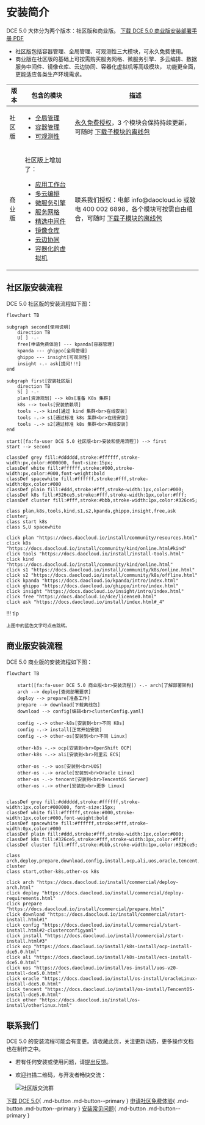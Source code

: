 # 安装简介

DCE 5.0 大体分为两个版本：社区版和商业版。 [下载 DCE 5.0 商业版安装部署手册 PDF](./dce5.0-install.pdf)

- 社区版包括容器管理、全局管理、可观测性三大模块，可永久免费使用。
- 商业版在社区版的基础上可按需购买服务网格、微服务引擎、多云编排、数据服务中间件、镜像仓库、云边协同、容器化虚拟机等高级模块，
  功能更全面，更能适应各类生产环境需求。

<table>
  <thead>
    <tr>
      <th>版本</th>
      <th>包含的模块</th>
      <th>描述</th>
    </tr>
  </thead>
  <tbody>
    <tr>
      <td>社区版</td>
      <td>
        <ul>
          <li><a href="https://docs.daocloud.io/ghippo/intro/index.html">全局管理</a></li>
          <li><a href="https://docs.daocloud.io/kpanda/intro/index.html">容器管理</a></li>
          <li><a href="https://docs.daocloud.io/insight/intro/index.html">可观测性</a></li>
        </ul>
      </td>
      <td>
        <a href="https://docs.daocloud.io/dce/license0.html">永久免费授权</a>，3 个模块会保持持续更新，可随时
        <a href="https://docs.daocloud.io/download/index.html#_3">下载子模块的离线包</a>
      </td>
    </tr>
    <tr>
      <td>商业版</td>
      <td><p>社区版上增加了：</p>
        <ul>
          <li><a href="https://docs.daocloud.io/amamba/intro/index.html"><span style="white-space: nowrap;">应用工作台</span></a></li>
          <li><a href="https://docs.daocloud.io/kairship/intro/index.html">多云编排</a></li>
          <li><a href="https://docs.daocloud.io/skoala/intro/index.html"><span style="white-space: nowrap;">微服务引擎</span></a></li>
          <li><a href="https://docs.daocloud.io/mspider/intro/index.html">服务网格</a></li>
          <li><a href="https://docs.daocloud.io/middleware/index.html"><span style="white-space: nowrap;">精选中间件</span></a></li>
          <li><a href="https://docs.daocloud.io/kangaroo/intro/index.html">镜像仓库</a></li>
          <li><a href="https://docs.daocloud.io/kant/intro/index.html">云边协同</a></li>
          <li><a href="https://docs.daocloud.io/virtnest/intro/index.html">容器化的虚拟机</a></li>
        </ul>
      </td>
      <td>
        联系我们授权：电邮 info@daocloud.io 或致电 400 002 6898，各个模块可按需自由组合，可随时
        <a href="https://docs.daocloud.io/download/index.html#_3">下载子模块的离线包</a>
      </td>
    </tr>
  </tbody>
</table>

## 社区版安装流程

DCE 5.0 社区版的安装流程如下图：

```mermaid
flowchart TB

subgraph second[使用说明]
    direction TB
    U[ ] -.-
    free[申请免费体验] --- kpanda[容器管理]
    kpanda --- ghippo[全局管理]
    ghippo --- insight[可观测性]
    insight -.- ask[提问!!!]
end

subgraph first[安装社区版]
    direction TB
    S[ ] -.-
    plan[资源规划] --> k8s[准备 K8s 集群]
    k8s --> tools[安装依赖项]
    tools -.-> kind[通过 kind 集群<br>在线安装]
    tools -.-> s1[通过标准 k8s 集群<br>在线安装]
    tools -.-> s2[通过标准 k8s 集群<br>离线安装]
end

start([fa:fa-user DCE 5.0 社区版<br>安装和使用流程]) --> first
start --> second

classDef grey fill:#dddddd,stroke:#ffffff,stroke-width:px,color:#000000, font-size:15px;
classDef white fill:#ffffff,stroke:#000,stroke-width:px,color:#000,font-weight:bold
classDef spacewhite fill:#ffffff,stroke:#fff,stroke-width:0px,color:#000
classDef plain fill:#ddd,stroke:#fff,stroke-width:1px,color:#000;
classDef k8s fill:#326ce5,stroke:#fff,stroke-width:1px,color:#fff;
classDef cluster fill:#fff,stroke:#bbb,stroke-width:1px,color:#326ce5;

class plan,k8s,tools,kind,s1,s2,kpanda,ghippo,insight,free,ask cluster;
class start k8s
class S,U spacewhite

click plan "https://docs.daocloud.io/install/community/resources.html"
click k8s "https://docs.daocloud.io/install/community/kind/online.html#kind"
click tools "https://docs.daocloud.io/install/install-tools.html"
click kind "https://docs.daocloud.io/install/community/kind/online.html"
click s1 "https://docs.daocloud.io/install/community/k8s/online.html"
click s2 "https://docs.daocloud.io/install/community/k8s/offline.html"
click kpanda "https://docs.daocloud.io/kpanda/intro/index.html"
click ghippo "https://docs.daocloud.io/ghippo/intro/index.html"
click insight "https://docs.daocloud.io/insight/intro/index.html"
click free "https://docs.daocloud.io/dce/license0.html"
click ask "https://docs.daocloud.io/install/index.html#_4"
```

!!! tip

    上图中的蓝色文字可点击跳转。

## 商业版安装流程

DCE 5.0 商业版的安装流程如下图：

```mermaid
flowchart TB

    start([fa:fa-user DCE 5.0 商业版<br>安装流程]) -.- arch[了解部署架构]
    arch --> deploy[查阅部署要求]
    deploy --> prepare[准备工作]
    prepare --> download[下载离线包]
    download --> config[编辑<br>clusterConfig.yaml]
    
    config -.-> other-k8s[安装到<br>不同 K8s]
    config -.-> install[正常开始安装]
    config -.-> other-os[安装到<br>不同 Linux]

    other-k8s -.-> ocp[安装到<br>OpenShift OCP]
    other-k8s -.-> ali[安装到<br>阿里云 ECS]

    other-os -.-> uos[安装到<br>UOS]
    other-os -.-> oracle[安装到<br>Oracle Linux]
    other-os -.-> tencent[安装到<br>TencentOS Server]
    other-os -.-> other[安装到<br>更多 Linux]


classDef grey fill:#dddddd,stroke:#ffffff,stroke-width:1px,color:#000000, font-size:15px;
classDef white fill:#ffffff,stroke:#000,stroke-width:1px,color:#000,font-weight:bold
classDef spacewhite fill:#ffffff,stroke:#fff,stroke-width:0px,color:#000
classDef plain fill:#ddd,stroke:#fff,stroke-width:1px,color:#000;
classDef k8s fill:#326ce5,stroke:#fff,stroke-width:1px,color:#fff;
classDef cluster fill:#fff,stroke:#bbb,stroke-width:1px,color:#326ce5;

class arch,deploy,prepare,download,config,install,ocp,ali,uos,oracle,tencent,other cluster
class start,other-k8s,other-os k8s

click arch "https://docs.daocloud.io/install/commercial/deploy-arch.html"
click deploy "https://docs.daocloud.io/install/commercial/deploy-requirements.html"
click prepare "https://docs.daocloud.io/install/commercial/prepare.html"
click download "https://docs.daocloud.io/install/commercial/start-install.html#1"
click config "https://docs.daocloud.io/install/commercial/start-install.html#2-clusterconfigyaml"
click install "https://docs.daocloud.io/install/commercial/start-install.html#3"
click ocp "https://docs.daocloud.io/install/k8s-install/ocp-install-dce5.0.html"
click ali "https://docs.daocloud.io/install/k8s-install/ecs-install-dce5.0.html"
click uos "https://docs.daocloud.io/install/os-install/uos-v20-install-dce5.0.html"
click oracle "https://docs.daocloud.io/install/os-install/oracleLinux-install-dce5.0.html"
click tencent "https://docs.daocloud.io/install/os-install/TencentOS-install-dce5.0.html"
click other "https://docs.daocloud.io/install/os-install/otherlinux.html"
```

## 联系我们

DCE 5.0 的安装流程可能会有变更。请收藏此页，关注更新动态，更多操作文档也在制作之中。

- 若有任何安装或使用问题，请[提出反馈](https://github.com/DaoCloud/DaoCloud-docs/issues)。
- 欢迎扫描二维码，与开发者畅快交流：

    ![社区版交流群](https://docs.daocloud.io/daocloud-docs-images/docs/images/assist.png)

[下载 DCE 5.0](../download/index.md){ .md-button .md-button--primary }
[申请社区免费体验](../dce/license0.md){ .md-button .md-button--primary }
[安装常见问题](./faq.md){ .md-button .md-button--primary }
